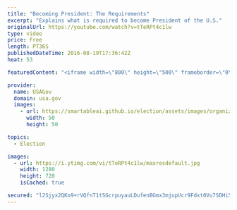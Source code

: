 ```yaml
---
title: "Becoming President: The Requirements"
excerpt: "Explains what is required to become President of the U.S."
originalUrl: https://youtube.com/watch?v=tTeRPt4c1lw
type: video
price: Free
length: PT36S
publishedDateTime: 2016-08-19T17:36:42Z
heat: 53

featuredContent: "<iframe width=\"800\" height=\"500\" frameborder=\"0\" src=\"https://www.youtube.com/embed/tTeRPt4c1lw\" allow=\"accelerometer; autoplay; encrypted-media; gyroscope; picture-in-picture\" allowfullscreen></iframe>"

provider:
  name: USAGov
  domain: usa.gov
  images:
    - url: https://smartableai.github.io/election/assets/images/organizations/usa.gov-50x50.jpg
      width: 50
      height: 50

topics:
  - Election

images:
  - url: https://i.ytimg.com/vi/tTeRPt4c1lw/maxresdefault.jpg
    width: 1280
    height: 720
    isCached: true

secured: "l2Sjyx2QKo9+rVQfnT1tSGcrpuyauLDufenBGmx3mjupUcr9Fdxt0Vu7SDHi5ZJZKnMkz3nOU3c9S8N5OAZnBF0Kz6U6aJQSpvTMACk9+qym2nFymQCv76IB2Pz7pdTjTRFhxV4df+ry8U9cqLc8Xnz75S/S5YL1vvwhVcaxOM/eelc6VXO5EfmIeYBTadnDvyJNg+F+dde6M4QhZj273Jdqvag0hGOZzd1Kq4iL8K2DbrVPPoefDgi5kAVEYzimVvJYHdmR4uB0lNlwLnfL4e/oOF2tRFUM10gcA3LflBK2VrVm+Ic1+B9bc5/yTS1/NE5SJCO0T145oSysG7/vToSarhtKWwajsbF5h8ZU6w2aPWbxYAFDmVk7f2lA4czlHlCBsDuKfs0PATBB+W2rFgd75Zx7R8H/PWJNW0kBmoU=;7ypu51N0mMpZDqAVD6hflQ=="
---
```


